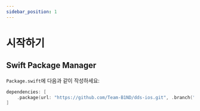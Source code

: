 ```yaml
---
sidebar_position: 1
---
```


# 시작하기

## Swift Package Manager

`Package.swift`에 다음과 같이 작성하세요:

```swift title="Package.swift"
dependencies: [
    .package(url: "https://github.com/Team-B1ND/dds-ios.git", .branch("main"))
]
```